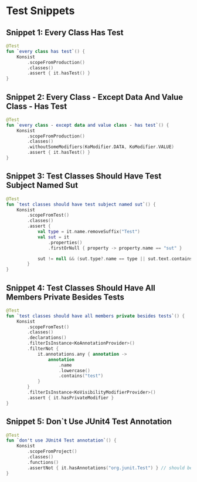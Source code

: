 # Test Snippets
## Snippet 1: Every Class Has Test

```kotlin
@Test
fun `every class has test`() {
    Konsist
        .scopeFromProduction()
        .classes()
        .assert { it.hasTest() }
}
```

## Snippet 2: Every Class - Except Data And Value Class - Has Test

```kotlin
@Test
fun `every class - except data and value class - has test`() {
    Konsist
        .scopeFromProduction()
        .classes()
        .withoutSomeModifiers(KoModifier.DATA, KoModifier.VALUE)
        .assert { it.hasTest() }
}
```

## Snippet 3: Test Classes Should Have Test Subject Named Sut

```kotlin
@Test
fun `test classes should have test subject named sut`() {
    Konsist
        .scopeFromTest()
        .classes()
        .assert {
            val type = it.name.removeSuffix("Test")
            val sut = it
                .properties()
                .firstOrNull { property -> property.name == "sut" }

            sut != null && (sut.type?.name == type || sut.text.contains("$type("))
        }
}
```

## Snippet 4: Test Classes Should Have All Members Private Besides Tests

```kotlin
@Test
fun `test classes should have all members private besides tests`() {
    Konsist
        .scopeFromTest()
        .classes()
        .declarations()
        .filterIsInstance<KoAnnotationProvider>()
        .filterNot {
            it.annotations.any { annotation ->
                annotation
                    .name
                    .lowercase()
                    .contains("test")
            }
        }
        .filterIsInstance<KoVisibilityModifierProvider>()
        .assert { it.hasPrivateModifier }
}
```

## Snippet 5: Don`t Use JUnit4 Test Annotation

```kotlin
@Test
fun `don't use JUnit4 Test annotation`() {
    Konsist
        .scopeFromProject()
        .classes()
        .functions()
        .assertNot { it.hasAnnotations("org.junit.Test") } // should be only org.junit.jupiter.api.Test
}
```


